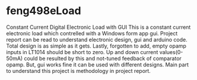 # feng498eLoad
Constant Current Digital Electronic Load with GUI
This is a constant current electronic load which contrelled with a Windows form app gui.
Project report can be read to understand electronic design, gui and arduino code. Total design is as simple as it gets.
Lastly, forgotten to add, empty opamp inputs in LT1014 should be short to zero. Up and down current values(0-50mA) could be resulted by this and not-tuned 
feedback of comparator opamp. But, gui works fine it can be used with different designs.
Main part to understand this project is methodology in project report.
